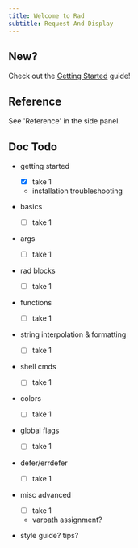 ```yaml
---
title: Welcome to Rad
subtitle: Request And Display
---
```


## New?

Check out the [Getting Started](./guide/getting_started.md) guide!

## Reference

See 'Reference' in the side panel.

## Doc Todo

- getting started
  - [x] take 1
  - installation troubleshooting
- basics
    - [ ] take 1
- args
    - [ ] take 1
- rad blocks
    - [ ] take 1
- functions
    - [ ] take 1
- string interpolation & formatting
    - [ ] take 1
- shell cmds
    - [ ] take 1
- colors
    - [ ] take 1
- global flags
    - [ ] take 1
- defer/errdefer
    - [ ] take 1
- misc advanced
    - [ ] take 1
    - varpath assignment?

- style guide? tips?
